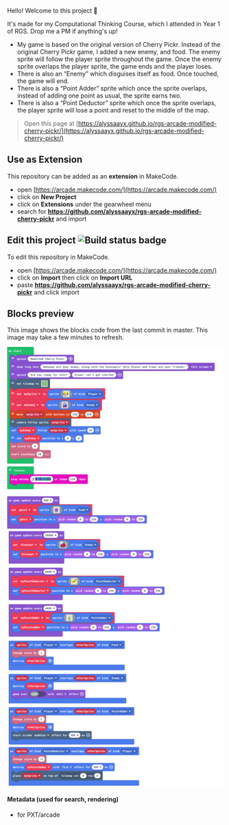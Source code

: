 Hello! Welcome to this project 🦖

It's made for my Computational Thinking Course, which I attended in Year 1 of RGS. Drop me a PM if anything's up!

- My game is based on the original version of Cherry Pickr. Instead of the original Cherry Pickr game, I added a new enemy, and food.
The enemy sprite will follow the player sprite throughout the game. Once the enemy sprite overlaps the player sprite, the game ends and the player loses.
- There is also an “Enemy” which disguises itself as food. Once touched, the game will end.
- There is also a “Point Adder” sprite which once the sprite overlaps, instead of adding one point as usual, the sprite earns two.
- There is also a “Point Deductor” sprite which once the sprite overlaps, the player sprite will lose a point and reset to the middle of the map. 


> Open this page at [https://alyssaayx.github.io/rgs-arcade-modified-cherry-pickr/](https://alyssaayx.github.io/rgs-arcade-modified-cherry-pickr/)

## Use as Extension

This repository can be added as an **extension** in MakeCode.

* open [https://arcade.makecode.com/](https://arcade.makecode.com/)
* click on **New Project**
* click on **Extensions** under the gearwheel menu
* search for **https://github.com/alyssaayx/rgs-arcade-modified-cherry-pickr** and import

## Edit this project ![Build status badge](https://github.com/alyssaayx/rgs-arcade-modified-cherry-pickr/workflows/MakeCode/badge.svg)

To edit this repository in MakeCode.

* open [https://arcade.makecode.com/](https://arcade.makecode.com/)
* click on **Import** then click on **Import URL**
* paste **https://github.com/alyssaayx/rgs-arcade-modified-cherry-pickr** and click import

## Blocks preview

This image shows the blocks code from the last commit in master.
This image may take a few minutes to refresh.

![A rendered view of the blocks](https://github.com/alyssaayx/rgs-arcade-modified-cherry-pickr/raw/master/.github/makecode/blocks.png)

#### Metadata (used for search, rendering)

* for PXT/arcade
<script src="https://makecode.com/gh-pages-embed.js"></script><script>makeCodeRender("{{ site.makecode.home_url }}", "{{ site.github.owner_name }}/{{ site.github.repository_name }}");</script>
